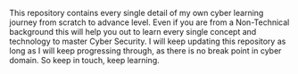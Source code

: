 This repository contains every single detail of my own cyber learning journey from scratch to advance level.
Even if you are from a Non-Technical background this will help you out to learn every single concept and technology to master Cyber Security.
I will keep updating this repository as long as I will keep progressing through, as there is no break point in cyber domain. So keep in touch, keep learning.
